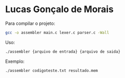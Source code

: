 # Lucas Gonçalo de Morais

Para compilar o projeto:
   ```sh
   gcc -o assembler main.c lexer.c parser.c -Wall
   
   ```
   
Uso:
   ```sh
   ./assembler {arquivo de entrada} {arquivo de saida}
   ```

Exemplo:
   ```sh
   ./assembler codigoteste.txt resultado.mem
   ```
